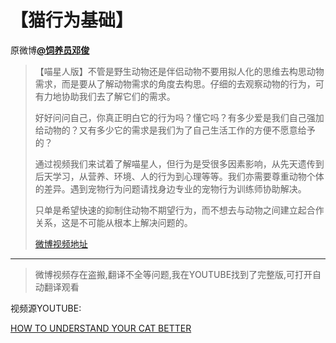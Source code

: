 # 【猫行为基础】
原微博[**@饲养员邓俊**](https://m.weibo.cn/status/4294320348171624?)
> 【喵星人版】不管是野生动物还是伴侣动物不要用拟人化的思维去构思动物需求，而是要从了解动物需求的角度去构思。仔细的去观察动物的行为，可有力地协助我们去了解它们的需求。
>
> 好好问问自己，你真正明白它的行为吗？懂它吗？有多少爱是我们自己强加给动物的？又有多少它的需求是我们为了自己生活工作的方便不愿意给予的？
>
> 通过视频我们来试着了解喵星人，但行为是受很多因素影响，从先天遗传到后天学习，从营养、环境、人的行为到心理等等。我们亦需要尊重动物个体的差异。遇到宠物行为问题请找身边专业的宠物行为训练师协助解决。
>
> 只单是希望快速的抑制住动物不期望行为，而不想去与动物之间建立起合作关系，这是不可能从根本上解决问题的。
>
> [微博视频地址](http://t.cn/E769P0k)
*************
> 微博视频存在盗搬,翻译不全等问题,我在YOUTUBE找到了完整版,可打开自动翻译观看

视频源YOUTUBE:

[HOW TO UNDERSTAND YOUR CAT BETTER](https://youtu.be/Xz6yBbBRr8Y)
